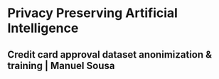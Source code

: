 # Privacy Preserving Artificial Intelligence 
## Credit card approval dataset anonimization & training | Manuel Sousa
